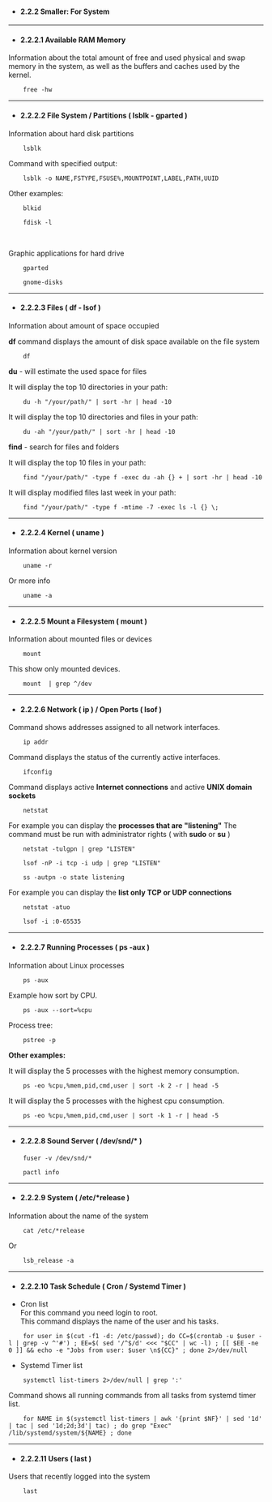 

* #### 2.2.2 Smaller: For System

----

* #### 2.2.2.1 Available RAM Memory

Information about the total amount of free and used physical and swap memory in the system, as well as the buffers and caches used by the kernel.
```
    free -hw
```

----

* #### 2.2.2.2 File System / Partitions ( lsblk - gparted )

Information about hard disk partitions

```
    lsblk
```

Command with specified output:

```
    lsblk -o NAME,FSTYPE,FSUSE%,MOUNTPOINT,LABEL,PATH,UUID
```
Other examples:

```
    blkid
```

```
    fdisk -l
```

&nbsp;

Graphic applications for hard drive

```
    gparted
```

```
    gnome-disks
```

----

* #### 2.2.2.3 Files ( df - lsof )

Information about amount of space occupied

 **df** command displays the amount of disk space available on the file system

```
    df
```

**du** - will estimate the used space for files 

It will display the top 10 directories in your path:

```
    du -h "/your/path/" | sort -hr | head -10
```

It will display the top 10 directories and files in your path:

```
    du -ah "/your/path/" | sort -hr | head -10
```

**find** - search for files and folders

It will display the top 10 files in your path:
```
    find "/your/path/" -type f -exec du -ah {} + | sort -hr | head -10
```

It will display modified files last week in your path:
```
    find "/your/path/" -type f -mtime -7 -exec ls -l {} \;
```

----

* #### 2.2.2.4 Kernel ( uname )

Information about kernel version
```
    uname -r
```

Or more info
```
    uname -a
```

----

* #### 2.2.2.5 Mount a Filesystem ( mount )

Information about mounted files or devices
```
    mount
```


This show only mounted devices.

```
    mount  | grep ^/dev

```
----

* #### 2.2.2.6 Network ( ip ) / Open Ports ( lsof )


Command shows addresses assigned to all network interfaces.
```
    ip addr
```

Command displays the status of the currently active interfaces.
```
    ifconfig
```

Command displays active **Internet connections** and active **UNIX domain sockets**
```
    netstat
```

For example you can display the **processes that are "listening"**
The command must be run with administrator rights ( with **sudo** or **su** )
```
    netstat -tulgpn | grep "LISTEN"
```
```
    lsof -nP -i tcp -i udp | grep "LISTEN"
```
```
    ss -autpn -o state listening
```

For example you can display the **list only TCP or UDP connections**
```
    netstat -atuo
```

```
    lsof -i :0-65535
```

----

* #### 2.2.2.7 Running Processes ( ps -aux )

Information about Linux processes
```
    ps -aux
```

Example how sort by CPU.
```
    ps -aux --sort=%cpu
```


Process tree:
```
    pstree -p
```

**Other examples:**

It will display the 5 processes with the highest memory consumption.
```
    ps -eo %cpu,%mem,pid,cmd,user | sort -k 2 -r | head -5
```

It will display the 5 processes with the highest cpu consumption.
```
    ps -eo %cpu,%mem,pid,cmd,user | sort -k 1 -r | head -5
```

----

* #### 2.2.2.8 Sound Server ( /dev/snd/* )

```
    fuser -v /dev/snd/*
```
```
    pactl info
```

----

* #### 2.2.2.9 System ( /etc/*release )

Information about the name of the system

```
    cat /etc/*release
```
Or
```
    lsb_release -a
```

----

* #### 2.2.2.10 Task Schedule ( Cron / Systemd Timer )

* Cron list   
For this command you need login to root.    
This command displays the name of the user and his tasks.

```
    for user in $(cut -f1 -d: /etc/passwd); do CC=$(crontab -u $user -l | grep -v ^'#') ; EE=$( sed '/^$/d' <<< "$CC" | wc -l) ; [[ $EE -ne 0 ]] && echo -e "Jobs from user: $user \n${CC}" ; done 2>/dev/null
```

* Systemd Timer list
```
    systemctl list-timers 2>/dev/null | grep ':'
```

Command shows all running commands from all tasks from systemd timer list.
```
    for NAME in $(systemctl list-timers | awk '{print $NF}' | sed '1d' | tac | sed '1d;2d;3d'| tac) ; do grep "Exec" /lib/systemd/system/${NAME} ; done
```

----

* #### 2.2.2.11 Users ( last )


Users that recently logged into the system

```
    last
```